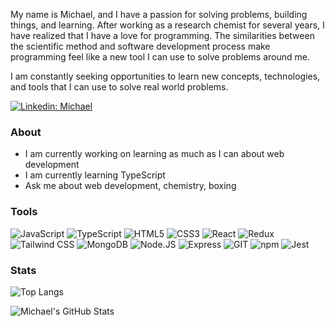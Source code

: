 My name is Michael, and I have a passion for solving problems, building things, and learning. After working as a research chemist for several years, I have realized that I have a love for programming. The similarities between the scientific method and software development process make programming feel like a new tool I can use to solve problems around me.

I am constantly seeking opportunities to learn new concepts, technologies, and tools that I can use to solve real world problems.

[![Linkedin: Michael](https://img.shields.io/badge/Michael-0077B5?style=for-the-badge&logo=linkedin&logoColor=white)](https://www.linkedin.com/in/michaeldesanker/)

### About

- I am currently working on learning as much as I can about web development
- I am currently learning TypeScript
- Ask me about web development, chemistry, boxing


### Tools

![JavaScript](https://img.shields.io/badge/JavaScript-323330?style=for-the-badge&logo=javascript&logoColor=F7DF1E)
![TypeScript](https://img.shields.io/badge/TypeScript-007ACC?style=for-the-badge&logo=typescript&logoColor=white)
![HTML5](https://img.shields.io/badge/HTML5-E34F26?style=for-the-badge&logo=html5&logoColor=white)
![CSS3](https://img.shields.io/badge/CSS3-1572B6?style=for-the-badge&logo=css3&logoColor=white)
![React](https://img.shields.io/badge/React-20232A?style=for-the-badge&logo=react&logoColor=61DAFB)
![Redux](https://img.shields.io/badge/Redux-593D88?style=for-the-badge&logo=redux&logoColor=white)
![Tailwind CSS](https://img.shields.io/badge/Tailwind_CSS-38B2AC?style=for-the-badge&logo=tailwind-css&logoColor=white)
![MongoDB](https://img.shields.io/badge/MongoDB-4EA94B?style=for-the-badge&logo=mongodb&logoColor=white)
![Node.JS](https://img.shields.io/badge/Node.js-339933?style=for-the-badge&logo=nodedotjs&logoColor=white)
![Express](https://img.shields.io/badge/Express.js-000000?style=for-the-badge&logo=express&logoColor=white)
![GIT](https://img.shields.io/badge/GIT-E44C30?style=for-the-badge&logo=git&logoColor=white)
![npm](https://img.shields.io/badge/npm-CB3837?style=for-the-badge&logo=npm&logoColor=white)
![Jest](https://img.shields.io/badge/Jest-C21325?style=for-the-badge&logo=jest&logoColor=white)

### Stats

![Top Langs](https://github-readme-stats.vercel.app/api/top-langs/?username=mdesanker&layout=compact&theme=react&hide_border=true&hide=pug,ejs,procfile)

![Michael's GitHub Stats](https://github-readme-stats.vercel.app/api?username=mdesanker&show_icons=true&theme=react&&hide_border=true&include_all_commits=true)
